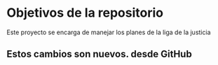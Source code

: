 # Objetivos de la repositorio

Este proyecto se encarga de manejar los planes de la liga de la justicia

## Estos cambios son nuevos. desde GitHub
